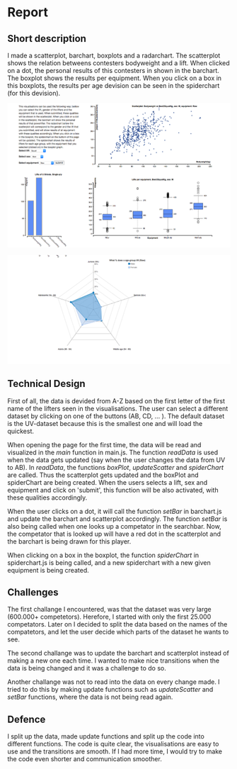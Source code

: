 # Report

Short description
------------------------------------
I made a scatterplot, barchart, boxplots and a radarchart. The scatterplot
shows the relation betweens contesters bodyweight and a lift. When clicked on a
dot, the personal results of this contesters in shown in the barchart. The
boxplot shows the results per equipment. When you click on a box in this boxplots,
the results per age devision can be seen in the spiderchart (for this devision).

![alt text](https://github.com/Markvdhoven/PowerliftProject/blob/master/doc/DESIGN1.JPG)

![alt text](https://github.com/Markvdhoven/PowerliftProject/blob/master/doc/DESIGN2.JPG)

Technical Design
-------------------------------------
First of all, the data is devided from A-Z based on the first letter of the first name of the lifters
seen in the visualisations. The user can select a different dataset by clicking on one of the buttons (AB, 
CD, ... ). The default dataset is the UV-dataset because this is the smallest one and will load the quickest.

When opening the page for the first time, the data will be read and visualized in the *main* function in 
main.js. The function *readData* is used when the data gets updated (say when the user changes the data 
from UV to AB). In *readData*, the functions *boxPlot*, *updateScatter* and *spiderChart* are called. Thus
the scatterplot gets updated and the boxPlot and spiderChart are being created. When the users selects 
a lift, sex and equipment and click on 'submit', this function will be also activated, with these qualities
accordingly. 

When the user clicks on a dot, it will call the function *setBar* in barchart.js and update the barchart 
and scatterplot accordingly. The function *setBar* is also being called when one looks up a competator 
in the searchbar. Now, the competator that is looked up will have a red dot in the scatterplot and 
the barchart is being drawn for this player. 

When clicking on a box in the boxplot, the function *spiderChart* in spiderchart.js is being called, 
and a new spiderchart with a new given equipment is being created.

Challenges
-------------------------------------
The first challange I encountered, was that the dataset was very large (600.000+ competetors). Herefore,
I started with only the first 25.000 competators. Later on I decided to split the data based on the names 
of the compatetors, and let the user decide which parts of the dataset he wants to see. 

The second challange was to update the barchart and scatterplot instead of making a new one each time. I
wanted to make nice transitions when the data is being changed and it was a challenge to do so.

Another challange was not to read into the data on every change made. I tried to do this by making update 
functions such as *updateScatter* and *setBar* functions, where the data is not being read again. 


Defence
-------------------------------------
I split up the data, made update functions and split up the code into different functions. The code is 
quite clear, the visualisations are easy to use and the transitions are smooth. If I had more time, I 
would try to make the code even shorter and communication smoother.






